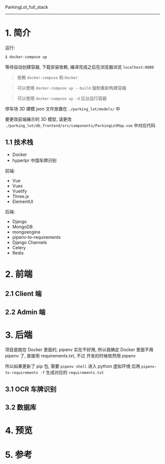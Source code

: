 ParkingLot_full_stack

---

# 1. 简介

运行:

```bash
$ docker-compose up
```

等待自动创建容器, 下载安装依赖, 编译完成之后在浏览器浏览 `localhost:8080`

> 依赖 `docker-compose` 和 `Docker`

> 可以使用 `docker-compose up --build` 强制重新构建容器

> 可以使用 `docker-compose up -d` 后台运行容器

停车场 3D 建模 json 文件放置在 `./parking_lot/models/` 中  

要更改前端展示的 3D 模型, 请更改 `./parking_lot/db_frontend/src/components/ParkingLotMap.vue` 中对应代码 

## 1.1 技术栈

* Docker
* hyperlpr 中国车牌识别

前端:

* Vue
* Vuex
* Vuetify
* Three.js
* ElementUI

后端:

* Django
* MongoDB
* mongoengine
* pipenv-to-requirements
* Django Channels
* Celery
* Redis

# 2. 前端

## 2.1 Client 端

## 2.2 Admin 端

# 3. 后端

项目是跑在 Docker 里面的, pipenv 实在不好用, 所以我确定
Docker 里面不用 pipenv 了, 直接用 requirements.txt, 不过
开发的时候依然用 pipenv

所以如果更新了 pip 包, 需要 `pipenv shell` 进入 python 虚拟环境
后再 `pipenv-to-requirements -f` 生成对应的 `requirements.txt`

## 3.1 OCR 车牌识别

## 3.2 数据库

# 4. 预览

# 5. 参考
